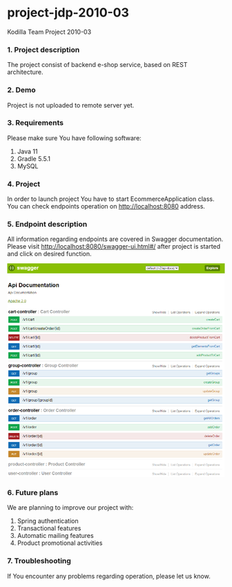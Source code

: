 # project-jdp-2010-03
Kodilla Team Project 2010-03

### 1. Project description 
The project consist of backend e-shop service, based on REST architecture. 
### 2. Demo
Project is not uploaded to remote server yet. 

### 3. Requirements
Please make sure You have following software:
1) Java 11
2) Gradle 5.5.1
3) MySQL

### 4. Project 
In order to launch project You have to start EcommerceApplication class.
You can check endpoints operation on [http://localhost:8080](http://localhost:8080) address.
### 5. Endpoint description
All information regarding endpoints are covered in Swagger documentation.
Please visit [http://localhost:8080/swagger-ui.html#/](http://localhost:8080/swagger-ui.html#/) after project is started and click on desired function.

![](docs/swagger.PNG)

### 6. Future plans
We are planning to improve our project with:
1) Spring authentication 
2) Transactional features
3) Automatic mailing features
4) Product promotional activities

### 7. Troubleshooting 
If You encounter any problems regarding operation, please let us know. 